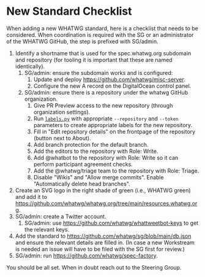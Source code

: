 # New Standard Checklist

When adding a new WHATWG standard, here is a checklist that needs to be considered. When coordination is required with the SG or an administrator of the WHATWG GitHub, the step is prefixed with SG/admin.

1. Identify a shortname that is used for the spec.whatwg.org subdomain and repository (for tooling it is important that these are named identically).
   1. SG/admin: ensure the subdomain works and is configured:
      1. Update and deploy https://github.com/whatwg/misc-server.
      1. Configure the new A record on the DigitalOcean control panel. 
   1. SG/admin: ensure there is a repository under the whatwg GitHub organization.
      1. Give PR Preview access to the new repository (through organization settings).
      1. Run [`labels.py`](./labels.py) with appropriate `--repository` and `--token` parameters to create appropriate labels for the new repository.
      1. Fill in "Edit repository details" on the frontpage of the repository (button next to About).
      1. Add branch protection for the default branch.
      1. Add the editors to the repository with Role: Write.
      1. Add @whatbot to the repository with Role: Write so it can perform participant agreement checks.
      1. Add the @whatwg/triage team to the repository with Role: Triage.
      1. Disable "Wikis" and "Allow merge commits". Enable "Automatically delete head branches".
1. Create an SVG logo in the right shade of green (i.e., WHATWG green) and add it to https://github.com/whatwg/whatwg.org/tree/main/resources.whatwg.org.
1. SG/admin: create a Twitter account.
   1. SG/admin: use https://github.com/whatwg/whattweetbot-keys to get the relevant keys.
1. Add the standard to https://github.com/whatwg/sg/blob/main/db.json and ensure the relevant details are filled in. (In case a new Workstream is needed an issue will have to be filed with the SG first for review.)
1. SG/admin: run https://github.com/whatwg/spec-factory.

You should be all set. When in doubt reach out to the Steering Group.
